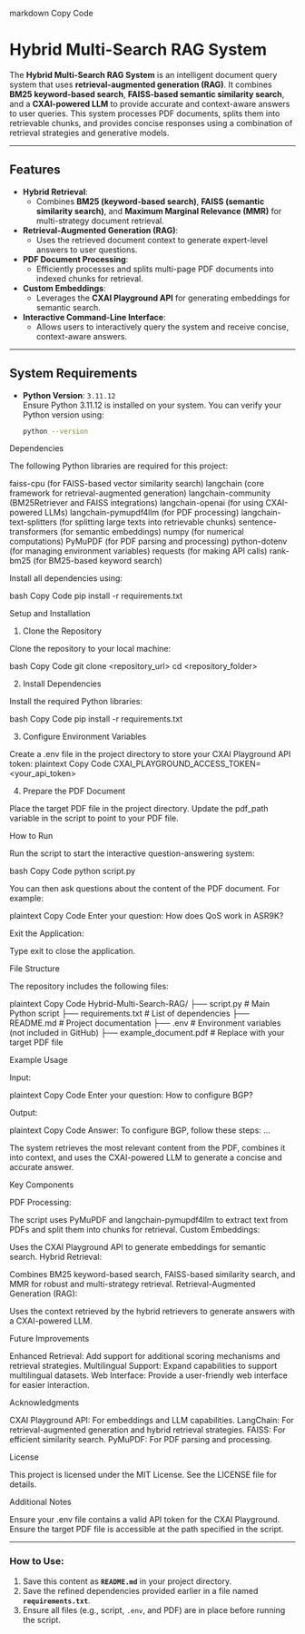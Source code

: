
markdown
Copy Code
# **Hybrid Multi-Search RAG System**

The **Hybrid Multi-Search RAG System** is an intelligent document query system that uses **retrieval-augmented generation (RAG)**. It combines **BM25 keyword-based search**, **FAISS-based semantic similarity search**, and a **CXAI-powered LLM** to provide accurate and context-aware answers to user queries. This system processes PDF documents, splits them into retrievable chunks, and provides concise responses using a combination of retrieval strategies and generative models.

---

## **Features**

- **Hybrid Retrieval**:
  - Combines **BM25 (keyword-based search)**, **FAISS (semantic similarity search)**, and **Maximum Marginal Relevance (MMR)** for multi-strategy document retrieval.
- **Retrieval-Augmented Generation (RAG)**:
  - Uses the retrieved document context to generate expert-level answers to user questions.
- **PDF Document Processing**:
  - Efficiently processes and splits multi-page PDF documents into indexed chunks for retrieval.
- **Custom Embeddings**:
  - Leverages the **CXAI Playground API** for generating embeddings for semantic search.
- **Interactive Command-Line Interface**:
  - Allows users to interactively query the system and receive concise, context-aware answers.

---

## **System Requirements**

- **Python Version**: `3.11.12`  
  Ensure Python 3.11.12 is installed on your system. You can verify your Python version using:
  ```bash
  python --version


Dependencies

The following Python libraries are required for this project:


faiss-cpu (for FAISS-based vector similarity search)
langchain (core framework for retrieval-augmented generation)
langchain-community (BM25Retriever and FAISS integrations)
langchain-openai (for using CXAI-powered LLMs)
langchain-pymupdf4llm (for PDF processing)
langchain-text-splitters (for splitting large texts into retrievable chunks)
sentence-transformers (for semantic embeddings)
numpy (for numerical computations)
PyMuPDF (for PDF parsing and processing)
python-dotenv (for managing environment variables)
requests (for making API calls)
rank-bm25 (for BM25-based keyword search)

Install all dependencies using:


bash
Copy Code
pip install -r requirements.txt


Setup and Installation

1. Clone the Repository

Clone the repository to your local machine:


bash
Copy Code
git clone <repository_url>
cd <repository_folder>

2. Install Dependencies

Install the required Python libraries:


bash
Copy Code
pip install -r requirements.txt

3. Configure Environment Variables

Create a .env file in the project directory to store your CXAI Playground API token:
plaintext
Copy Code
CXAI_PLAYGROUND_ACCESS_TOKEN=<your_api_token>

4. Prepare the PDF Document

Place the target PDF file in the project directory.
Update the pdf_path variable in the script to point to your PDF file.


How to Run

Run the script to start the interactive question-answering system:


bash
Copy Code
python script.py

You can then ask questions about the content of the PDF document. For example:


plaintext
Copy Code
Enter your question: How does QoS work in ASR9K?

Exit the Application:

Type exit to close the application.


File Structure

The repository includes the following files:


plaintext
Copy Code
Hybrid-Multi-Search-RAG/
├── script.py                  # Main Python script
├── requirements.txt           # List of dependencies
├── README.md                  # Project documentation
├── .env                       # Environment variables \(not included in GitHub\)
├── example_document.pdf       # Replace with your target PDF file


Example Usage

Input:

plaintext
Copy Code
Enter your question: How to configure BGP?

Output:

plaintext
Copy Code
Answer: To configure BGP, follow these steps: ...

The system retrieves the most relevant content from the PDF, combines it into context, and uses the CXAI-powered LLM to generate a concise and accurate answer.



Key Components

PDF Processing:

The script uses PyMuPDF and langchain-pymupdf4llm to extract text from PDFs and split them into chunks for retrieval.
Custom Embeddings:

Uses the CXAI Playground API to generate embeddings for semantic search.
Hybrid Retrieval:

Combines BM25 keyword-based search, FAISS-based similarity search, and MMR for robust and multi-strategy retrieval.
Retrieval-Augmented Generation (RAG):

Uses the context retrieved by the hybrid retrievers to generate answers with a CXAI-powered LLM.


Future Improvements

Enhanced Retrieval: Add support for additional scoring mechanisms and retrieval strategies.
Multilingual Support: Expand capabilities to support multilingual datasets.
Web Interface: Provide a user-friendly web interface for easier interaction.


Acknowledgments

CXAI Playground API: For embeddings and LLM capabilities.
LangChain: For retrieval-augmented generation and hybrid retrieval strategies.
FAISS: For efficient similarity search.
PyMuPDF: For PDF parsing and processing.


License

This project is licensed under the MIT License. See the LICENSE file for details.



Additional Notes

Ensure your .env file contains a valid API token for the CXAI Playground.
Ensure the target PDF file is accessible at the path specified in the script.



---

### How to Use:

1. Save this content as **`README.md`** in your project directory.
2. Save the refined dependencies provided earlier in a file named **`requirements.txt`**.
3. Ensure all files \(e.g., script, `.env`, and PDF\) are in place before running the script.

